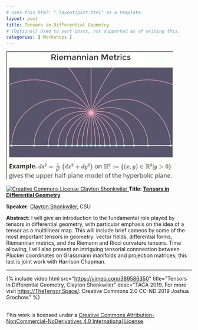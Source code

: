 ```yaml
---
# Uses this html: "_layout/post.html" as a template.
layout: post 
title: Tensors in Differential Geometry
# (Optional) Used to sort posts, not supported as of writing this.
categories: [ Workshops ]
---
```


![](/uploads/images/Shonkwiler.png)


<a rel="license" href="http://creativecommons.org/licenses/by-nc-nd/4.0/">
<img alt="Creative Commons License" style="border-width:0" src="https://i.creativecommons.org/l/by-nc-nd/4.0/88x31.png" />
Clayton Shonkwiler
</a>

<a name="Shonkwiler" />
<b>Title: <a href="https://slides.com/shonk/tensors">Tensors in Differential Geometry</a></b>

**Speaker:** <a href="https://www.math.colostate.edu/~clayton/">Clayton Shonkwiler</a>, CSU

**Abstract:** I will give an introduction to the fundamental role played by tensors in differential geometry, with particular emphasis on the idea of a tensor as a multilinear map. This will include brief cameos by some of the most important tensors in geometry: vector fields, differential forms, Riemannian metrics, and the Riemann and Ricci curvature tensors. Time allowing, I will also present an intriguing tensorial connnection between Plucker coordinates on Grassmann manifolds and projection matrices; this last is joint work with Harrison Chapman.

---

 {% 
    include video.html
    src="https://vimeo.com/389586350"
    title="Tensors in Differential Geometry, Clayton Shonkwiler"
    desc="TACA 2019. For more visit https://TheTensor.Space/. Creative Commons 2.0 CC-ND 2019 Joshua Grochow."
  %}



<br />This work is licensed under a <a rel="license" href="http://creativecommons.org/licenses/by-nc-nd/4.0/">Creative Commons Attribution-NonCommercial-NoDerivatives 4.0 International License</a>.
